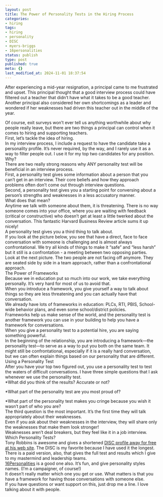 ```yaml
---
layout: post
title: The Power of Personality Tests in the Hiring Process
categories:
- hiring
tags:
- hiring
- personality
- DISC
- myers-briggs
- 16personalities
status: publish
type: post
published: true
meta: {}
last_modified_at: 2024-11-01 18:37:54
---
```


After experiencing a mid-year resignation, a principal came to me frustrated and upset. This principal thought that a good interview process could have filtered out a teacher that didn’t have what it takes to be a good teacher. Another principal also considered her own shortcomings as a leader and wondered if her weaknesses had driven this teacher out in the middle of the year.

 
Of course, exit surveys won’t ever tell us anything worthwhile about why people really leave, but there are two things a principal can control when it comes to hiring and supporting teachers.  
First, let’s tackle the idea of hiring.  
In my interview process, I include a request to have the candidate take a personality profile. It’s never required, by the way, and I rarely use it as a way to filter people out. I use it for my top two candidates for any position.  
Why?  
There are two really strong reasons why ANY personality test will be beneficial in an interview process.  
First, a personality test gives some information about a person that you can’t get in an interview. Their core beliefs and how they approach problems often don’t come out through interview questions.  
Second, a personality test gives you a starting point for conversing about a person’s strengths and weaknesses in a less accusatory manner.  
What does that mean?  
Anytime we talk with someone about 
them, it is threatening. There is no way someone comes into your office, where you are waiting with feedback (critical or constructive) who doesn’t get at least a little twerked about the conversation. This fantastic Harvard Business Review article sums it up nicely!  
A personality test gives you a third thing to talk about.  
If you look at the picture below, you see that have a direct, face to face conversation with someone is challenging and is almost always confrontational. We try all kinds of things to make it “safe” and “less harsh” but it still is a confrontation - a meeting between two opposing parties.  
Look at the next picture. The two people are not facing off anymore. They are seated side by side in a team approach, rather than a confrontational approach.  
The Power of Frameworks  
Because we in education put so much into our work, we take everything personally. It’s very hard for most of us to avoid that.  
When you introduce a framework, you give yourself a way to talk about things so they are less threatening and you can actually have that conversation.  
We already have lots of frameworks in education: PLCs, RTI, PBIS, School-wide behavior plans, and even some school/district policies.  
Frameworks help us make sense of the world, and the personality test is another framework you can use in your building to help you have a framework for conversations.  
When you give a personality test to a potential hire, you are saying something powerful.  
In the beginning of the relationship, you are introducing a framework—the personality test—to serve as a way to put you both on the same team. It might still be confrontational, especially if it is a really hard conversation, but we can often explain things based on our personality that are different.  
Using a Personality Test  
After you have your top two figured out, you use a personality test to test the waters of difficult conversations. I have three simple questions that I ask whenever we use the personality test.  
*What did you think of the results? Accurate or not?
 
*What part of the personality test are you most proud of?
 
*What part of the personality test makes you cringe because you wish it wasn’t part of who you are?  
The third question is the most important. It’s the first time they will talk appropriately about their weaknesses.  
Even if you ask about their weaknesses in the interview, they will share only the weaknesses that make them look stronger!  
Weaknesses aren’t deal breakers, but they feel like it in a job interview.  
Which Personality Tests?  
Tony Robbins is awesome and gives a shortened 
[DISC profile away for free at his web site](https://TonyRobbins.com/disc/). The DISC is my favorite because I have used it the longest. There is a paid version, also, that gives the full test and results which I give to my mastermind and leadership teams.  
[16Personalities](https://www.16personalities.com/) is a good one also. It’s fun, and give personality styles names. (I’m a campaigner, of course!)  
It doesn’t really matter which one you get or use. What matters is that you have a framework for having those conversations with someone else.  
If you have questions or want support on this, just drop me a line. I love talking about it with people.

